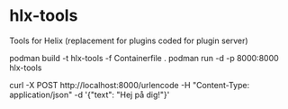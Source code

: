 # hlx-tools
Tools for Helix (replacement for plugins coded for plugin server)


podman build -t hlx-tools -f Containerfile .
podman run -d -p 8000:8000 hlx-tools


curl -X POST http://localhost:8000/urlencode -H "Content-Type: application/json" -d '{"text": "Hej på dig!"}'
